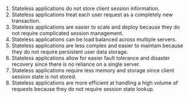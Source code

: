 1. Stateless applications do not store client session information.
2. Stateless applications treat each user request as a completely new transaction.
3. Stateless applications are easier to scale and deploy because they do not require complicated session management.
4. Stateless applications can be load balanced across multiple servers.
5. Stateless applications are less complex and easier to maintain because they do not require persistent user data storage.
6. Stateless applications allow for easier fault tolerance and disaster recovery since there is no reliance on a single server.
7. Stateless applications require less memory and storage since client session state is not stored.
8. Stateless applications are more efficient at handling a high volume of requests because they do not require session state lookup.